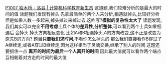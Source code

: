 [P1007 独木桥 - 洛谷 | 计算机科学教育新生态](https://www.luogu.com.cn/problem/P1007)
这道题,我们较难分析的是最大的时间的值
读题我们发现有掉头
先拿最简单的两个人来分析,相遇就掉头,比较好分析
但是如果人数一多起来,掉头掉过来掉过去,这咋写?**模拟的复杂性太大了**
读题发现,我们其实可以完全**不用考虑**士兵个体的**差异性**,**分析整体**,可以看到两个士兵如果相遇后
会掉头
掉头方向相反变化
比如A和B相遇掉头,A的方向改变,这不正是改变为原先B的方向?
题目**只要我们求时间**,不看你怎么掉头的
那么我们直接看作B穿过了A继续走,或者A穿过B继续走,因为这样相当于灵魂交换,继承了别人的时间
这题还要抓住一点
**离开的时间为最后一个人离开的时间**
因此最大值就可以看作两个端点互相朝着对方走的时间的最大值
